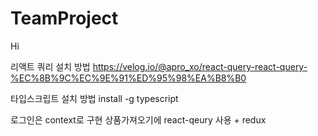 # TeamProject


Hi

리액트 쿼리 설치 방법 https://velog.io/@apro_xo/react-query-react-query-%EC%8B%9C%EC%9E%91%ED%95%98%EA%B8%B0

타입스크립트 설치 방법 install -g typescript


로그인은 context로 구현
상품가져오기에 react-qeury 사용 + redux

